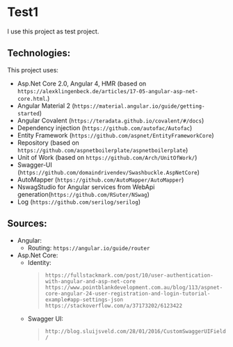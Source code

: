 # Test1

I use this project as test project. 

## Technologies:
This project uses:
- Asp.Net Core 2.0, Angular 4, HMR (based on `https://alexklingenbeck.de/articles/17-05-angular-asp-net-core.html`.)
- Angular Material 2 (`https://material.angular.io/guide/getting-started`)
- Angular Covalent (`https://teradata.github.io/covalent/#/docs`)
- Dependency injection (`https://github.com/autofac/Autofac`)
- Entity Framework (`https://github.com/aspnet/EntityFrameworkCore`)
- Repository (based on `https://github.com/aspnetboilerplate/aspnetboilerplate`)
- Unit of Work (based on `https://github.com/Arch/UnitOfWork/`)
- Swagger-UI (`https://github.com/domaindrivendev/Swashbuckle.AspNetCore`)
- AutoMapper (`https://github.com/AutoMapper/AutoMapper`)
- NswagStudio for Angular services from WebApi generation(`https://github.com/RSuter/NSwag`)
- Log (`https://github.com/serilog/serilog`)

## Sources:
- Angular:
  * Routing: `https://angular.io/guide/router`
- Asp.Net Core:
  * Identity: 
      > `https://fullstackmark.com/post/10/user-authentication-with-angular-and-asp-net-core`
      > `https://www.pointblankdevelopment.com.au/blog/113/aspnet-core-angular-24-user-registration-and-login-tutorial-example#app-settings-json`
      > `https://stackoverflow.com/a/37173202/6123422`
  * Swagger UI:
      > `http://blog.sluijsveld.com/28/01/2016/CustomSwaggerUIField/`

